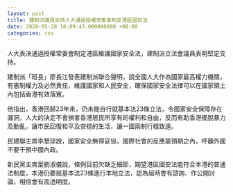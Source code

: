 ```yaml
---
layout: post
title: 建制派議員支持人大通過授權常委會制定港區國安法
date: 2020-05-28 16:09:43.000000000 +08:00
categories: rss
---
```


人大表決通過授權常委會制定港區維護國家安全法，建制派立法會議員表明堅定支持。 

建制派「班長」廖長江發表建制派聯合聲明，說全國人大作為國家最高權力機關，有憲制權力及必然責任，維護國家和人民安全，確保國家安全法律可以在國家領土內包括香港有效落實。

他指出，香港回歸23年來，仍未能自行就基本法23條立法，令國家安全保障存在漏洞，人大的決定不會損害香港居民所享有的權利和自由，反而有助香港擺脫暴力及動亂，讓市民回復和平及安穩的生活，讓一國兩制行穩致遠。 

民建聯主席李慧琼說，國家安全無得妥協，國際社會的反應屬預期之內，呼籲外國不要干預中國內政。

新民黨主席葉劉淑儀說，條例目前欠缺乏細節，期望港區國安法能符合本港的普通法制度，本港仍要就基本法23條進行本地立法，認為屆時會有諮詢、作公開討論，相信會有高透明度。

